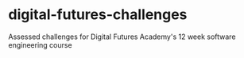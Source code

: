 # digital-futures-challenges
Assessed challenges for Digital Futures Academy's 12 week software engineering course
